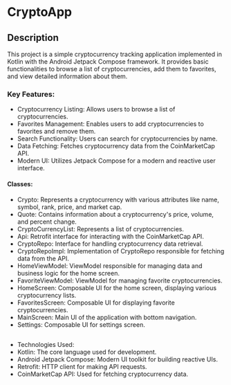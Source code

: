 # CryptoApp
## Description

This project is a simple cryptocurrency tracking application implemented in Kotlin with the Android Jetpack Compose framework. It provides basic functionalities to browse a list of cryptocurrencies, add them to favorites, and view detailed information about them.

### Key Features:
  * Cryptocurrency Listing: Allows users to browse a list of cryptocurrencies.
  * Favorites Management: Enables users to add cryptocurrencies to favorites and remove them.
  * Search Functionality: Users can search for cryptocurrencies by name.
  * Data Fetching: Fetches cryptocurrency data from the CoinMarketCap API.
  * Modern UI: Utilizes Jetpack Compose for a modern and reactive user interface.
  #### Classes:
  * Crypto: Represents a cryptocurrency with various attributes like name, symbol, rank, price, and market cap.
  * Quote: Contains information about a cryptocurrency's price, volume, and percent change.
  * CryptoCurrencyList: Represents a list of cryptocurrencies.
  * Api: Retrofit interface for interacting with the CoinMarketCap API.
  * CryptoRepo: Interface for handling cryptocurrency data retrieval.
  * CryptoRepoImpl: Implementation of CryptoRepo responsible for fetching data from the API.
  * HomeViewModel: ViewModel responsible for managing data and business logic for the home screen.
  * FavoriteViewModel: ViewModel for managing favorite cryptocurrencies.
  * HomeScreen: Composable UI for the home screen, displaying various cryptocurrency lists.
  * FavoritesScreen: Composable UI for displaying favorite cryptocurrencies.
  * MainScreen: Main UI of the application with bottom navigation.
  * Settings: Composable UI for settings screen.

##
  * Technologies Used:
  * Kotlin: The core language used for development.
  * Android Jetpack Compose: Modern UI toolkit for building reactive UIs.
  * Retrofit: HTTP client for making API requests.
  * CoinMarketCap API: Used for fetching cryptocurrency data.
